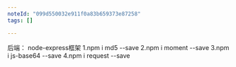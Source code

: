 ```yaml
---
noteId: "099d550032e911f0a83b659373e87258"
tags: []

---
```


后端：
node-express框架
1.npm i md5 --save
2.npm i moment --save
3.npm i js-base64 --save
4.npm i request --save
